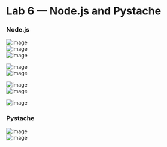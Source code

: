 # Lab 6 — Node.js and Pystache

### Node.js

![image](https://user-images.githubusercontent.com/78617568/158520008-0ab838cb-cee3-4017-aead-f63fe6f625f5.png)<br/>
![image](https://user-images.githubusercontent.com/78617568/158520044-601223e1-112b-46ad-8dbe-364029f11287.png)<br/>
![image](https://user-images.githubusercontent.com/78617568/158520061-0dee8faf-5b72-4b8f-bfd5-09e1372482ef.png)

![image](https://user-images.githubusercontent.com/78617568/158520304-4176ddaf-ac2f-4d66-918c-fc95af44881c.png)<br/>
![image](https://user-images.githubusercontent.com/78617568/158520216-9caf3dec-3d3d-40b9-8643-5768e606bb17.png)

![image](https://user-images.githubusercontent.com/78617568/158520323-d3d35f1f-48a4-4747-9bce-4a4db3d8d1ec.png)<br/>
![image](https://user-images.githubusercontent.com/78617568/158520415-9137f20b-987d-4164-b59c-b679dcaedffd.png)

![image](https://user-images.githubusercontent.com/78617568/158520735-5954ae35-80bb-43a2-9eb2-5f01aa3b30ba.png)


### Pystache

![image](https://user-images.githubusercontent.com/78617568/158520980-b8cf69fd-3eab-41fe-a891-74fd27102526.png)<br/>
![image](https://user-images.githubusercontent.com/78617568/158520995-8ae0edce-4c7e-47e3-bc9c-e361637be654.png)
